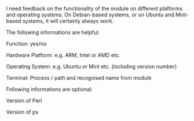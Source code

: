 I need feedback on the functionality of the module on different platforms and
operating systems. On Debian-based systems, or on Ubuntu and Mint-based systems,
it will certainly always work. 

The following informations are helpful:

Function:          yes/no

Hardware Platform: e.g. ARM, Intel or AMD etc.

Operating System:  e.g. Ubuntu or Mint etc. (including version number)

Terminal:          Process / path and recognised name from module 

<p>Following informations are optional:</p>

<p>Version of Perl</p>

<p>Version of ps</p>

